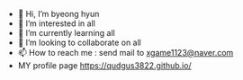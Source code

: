 - 👋 Hi, I’m byeong hyun
- 👀 I’m interested in all 
- 🌱 I’m currently learning all
- 💞️ I’m looking to collaborate on all
- 📫 How to reach me : send mail to xgame1123@naver.com
- MY profile page https://qudgus3822.github.io/

<!---
qudgus3822/qudgus3822 is a ✨ special ✨ repository because its `README.md` (this file) appears on your GitHub profile.
You can click the Preview link to take a look at your changes.
--->
